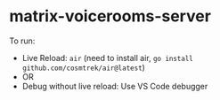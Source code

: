 # matrix-voicerooms-server

To run: 
- Live Reload: `air` (need to install air, `go install github.com/cosmtrek/air@latest`)
- OR
- Debug without live reload: Use VS Code debugger
